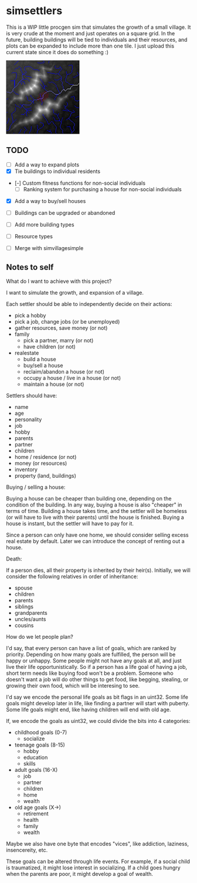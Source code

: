 # simsettlers

This is a WIP little procgen sim that simulates the growth of a small village. It is very crude at the moment and just operates on a square grid. In the future, building buildings will be tied to individuals and their resources, and plots can be expanded to include more than one tile. I just upload this current state since it does do something :)

![alt text](/simsettlers/images/test.png "a village around a river system")

## TODO

- [ ] Add a way to expand plots
- [X] Tie buildings to individual residents
- [-] Custom fitness functions for non-social individuals
    - [ ] Ranking system for purchasing a house for non-social individuals
- [X] Add a way to buy/sell houses
- [ ] Buildings can be upgraded or abandoned
- [ ] Add more building types
- [ ] Resource types
- [ ] Merge with simvillagesimple


## Notes to self

What do I want to achieve with this project?

I want to simulate the growth, and expansion of a village. 

Each settler should be able to independently decide on their actions:

- pick a hobby
- pick a job, change jobs (or be unemployed)
- gather resources, save money (or not)
- family
    - pick a partner, marry (or not)
    - have children (or not)
- realestate
    - build a house
    - buy/sell a house
    - reclaim/abandon a house (or not)
    - occupy a house / live in a house (or not)
    - maintain a house (or not)

Settlers should have:

- name
- age
- personality
- job
- hobby
- parents
- partner
- children
- home / residence (or not)
- money (or resources)
- inventory
- property (land, buildings)

Buying / selling a house:

Buying a house can be cheaper than building one, depending on the condition of the building. In any way, buying a house is also "cheaper" in terms of time. Building a house takes time, and the settler will be homeless (or will have to live with their parents) until the house is finished. Buying a house is instant, but the settler will have to pay for it.

Since a person can only have one home, we should consider selling excess real estate by default. Later we can introduce the concept of renting out a house.

Death:

If a person dies, all their property is inherited by their heir(s). Initially, we will consider the following relatives in order of inheritance:

- spouse
- children
- parents
- siblings
- grandparents
- uncles/aunts
- cousins

How do we let people plan?

I'd say, that every person can have a list of goals, which are ranked by priority. Depending on how many goals are fulfilled, the person will be happy or unhappy. Some people might not have any goals at all, and just live their life opportunistically. So if a person has a life goal of having a job, short term needs like buying food won't be a problem. Someone who doesn't want a job will do other things to get food, like begging, stealing, or growing their own food, which will be interesing to see.

I'd say we encode the personal life goals as bit flags in an uint32.
Some life goals might develop later in life, like finding a partner will start with puberty. Some life goals might end, like having children will end with old age.

If, we encode the goals as uint32, we could divide the bits into 4 categories:

- childhood goals (0-7)
    - socialize
- teenage goals (8-15)
    - hobby
    - education
    - skills
- adult goals (16-X)
    - job
    - partner
    - children
    - home
    - wealth
- old age goals (X->)
    - retirement
    - health
    - family
    - wealth

Maybe we also have one byte that encodes "vices", like addiction, laziness, insencereity, etc.

These goals can be altered through life events. For example, if a social child is traumatized, it might lose interest in socializing. If a child goes hungry when the parents are poor, it might develop a goal of wealth. 
